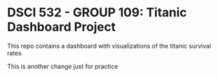 # DSCI 532 - GROUP 109: Titanic Dashboard Project

This repo contains a dashboard with visualizations of the titanic survival rates

This is another change just for practice
